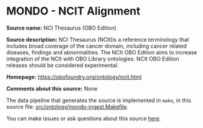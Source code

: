 # MONDO - NCIT Alignment

**Source name:** NCI Thesaurus (OBO Edition)

**Source description:** NCI Thesaurus (NCIt)is a reference terminology that includes broad  coverage of the cancer domain, including cancer related diseases, findings  and abnormalities. The NCIt OBO Edition aims to increase integration of the  NCIt with OBO Library ontologies.  NCIt OBO Edition releases should be considered experimental.


**Homepage:** https://obofoundry.org/ontology/ncit.html

**Comments about this source:** None





The data pipeline that generates the source is implemented in `make`, in this source file: [src/ontology/mondo-ingest.Makefile](https://github.com/monarch-initiative/mondo-ingest/blob/main/src/ontology/mondo-ingest.Makefile).

You can make issues or ask questions about this source [here](https://github.com/monarch-initiative/mondo-ingest/issues).
